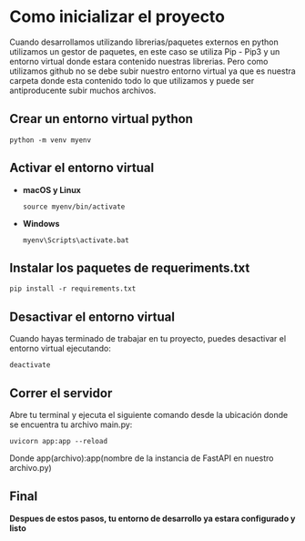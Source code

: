 # Como inicializar el proyecto

Cuando desarrollamos utilizando librerias/paquetes externos en python utilizamos un gestor de paquetes, en este caso se utiliza Pip - Pip3 y un entorno virtual donde estara contenido nuestras librerias. Pero como utilizamos github no se debe subir nuestro entorno virtual ya que es nuestra carpeta donde esta contenido todo lo que utilizamos y puede ser antiproducente subir muchos archivos.

## Crear un entorno virtual python

```
python -m venv myenv
```

## Activar el entorno virtual

* **macOS y Linux**
  ```
  source myenv/bin/activate
  ```

* **Windows**
  ```
  myenv\Scripts\activate.bat
  ```

## Instalar los paquetes de requeriments.txt
  ```
  pip install -r requirements.txt
  ```

## Desactivar el entorno virtual
  Cuando hayas terminado de trabajar en tu proyecto, puedes desactivar el entorno virtual ejecutando:

  ```
  deactivate
  ```

## Correr el servidor
Abre tu terminal y ejecuta el siguiente comando desde la ubicación donde se encuentra tu archivo main.py:
```
uvicorn app:app --reload
```
Donde app(archivo):app(nombre de la instancia de FastAPI en nuestro archivo.py)

## Final
**Despues de estos pasos, tu entorno de desarrollo ya estara configurado y listo**